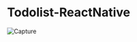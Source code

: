 # Todolist-ReactNative

![Capture](https://user-images.githubusercontent.com/56298779/98849480-91af4380-2453-11eb-945b-73fc39db6503.PNG)
